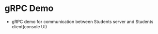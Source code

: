 # gRPC Demo

<ul> 
  <li> gRPC demo for communication between Students server and Students client(console UI)</li>
</ul>
